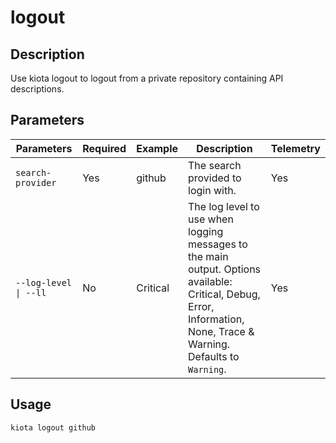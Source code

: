 # logout

## Description 

Use kiota logout to logout from a private repository containing API descriptions.

## Parameters

| Parameters | Required | Example | Description | Telemetry |
| -- | -- | -- | -- | -- |
| `search-provider` | Yes | github | The search provided to login with. | Yes |
| `--log-level \| --ll` | No | Critical | The log level to use when logging messages to the main output. Options available: Critical, Debug, Error, Information, None, Trace & Warning. Defaults to `Warning`. | Yes |

## Usage

```bash
kiota logout github
```